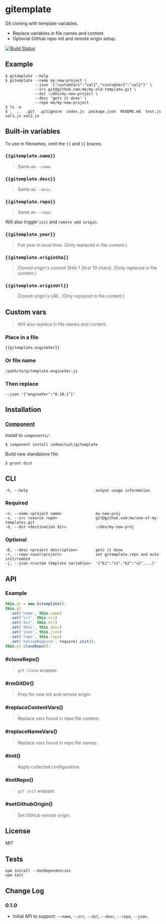 # gitemplate

Git cloning with template variables.

* Replace variables in file names and content.
* Optional GitHub repo init and remote origin setup.

[![Build Status](https://travis-ci.org/codeactual/gitemplate.png)](https://travis-ci.org/codeactual/gitemplate)

## Example

    $ gitemplate --help
    $ gitemplate --name my-new-project \
                 --json '{"customVar1":"val1","customVar2":"val2"}' \
                 --src git@github.com:me/my-old-template.git \
                 --dst ~/dev/my-new-project \
                 --desc 'gets it done' \
                 --repo me/my-new-project
    $ ls -a
    $ .  ..  .git  .gitignore  index.js  package.json  README.md  test.js val1.js val2.js

## Built-in variables

To use in filenames, omit the `{{` and `}}` braces.

### `{{gitemplate.name}}`

> Same as `--name`.

### `{{gitemplate.desc}}`

> Same as `--desc`.

### `{{gitemplate.repo}}`

> Same as `--repo`.

Will also trigger `init` and `remote add origin`.

### `{{gitemplate.year}}`

> Full year in local time. (Only replaced in file content.)

### `{{gitemplate.originSha}}`

> Cloned origin's commit SHA-1 (first 10 chars). (Only replaced in file content.)

### `{{gitemplate.originUrl}}`

> Cloned origin's URL. (Only replaced in file content.)

## Custom vars

> Will also replace in file names and content.

### Place in a file

    {{gitemplate.engineVer}}

### Or file name

    /path/to/gitemplate.engineVer.js

### Then replace

    --json '{"engineVer":"0.10.1"}'

## Installation

### [Component](https://github.com/component/component)

Install to `components/`:

    $ component install codeactual/gitemplate

Build new standalone file:

    $ grunt dist

## CLI

    -h, --help                              output usage information

### Required

    -n, --name <project name>               my-new-proj
    -s, --src <source repo>                 git@github.com:me/one-of-my-templates.git
    -d, --dst <destination dir>             ~/dev/my-new-proj

### Optional

    -D, --desc <project description>        gets it done
    -r, --repo <user/project>               set gitemplate.repo and auto init/remote
    -j, --json <custom template variables>  '{"k1":"v1","k2":"v2",...}'

## API

### Example

```js
this.gt = new Gitemplate();
this.gt
  .set('name', this.name)
  .set('src', this.src)
  .set('dst', this.dst)
  .set('desc', this.desc)
  .set('json', this.json)
  .set('repo', this.repo)
  .set('nativeRequire', require).init();
this.gt.cloneRepo();
```

### #cloneRepo()

> `git clone` wrapper.

### #rmGitDir()

> Prep for new init and remote origin.

### #replaceContentVars()

> Replace vars found in repo file content.

### #replaceNameVars()

> Replace vars found in repo file names.

### #init()

> Apply collected configuration.

### #initRepo()

> `git init` wrapper.

### #setGithubOrigin()

> Set GitHub remote origin.

## License

  MIT

## Tests

    npm install --devDependencies
    npm test

## Change Log

### 0.1.0

* Initial API to support: `--name`, `--src`, `--dst`, `--desc`, `--repo`, `--json`.
